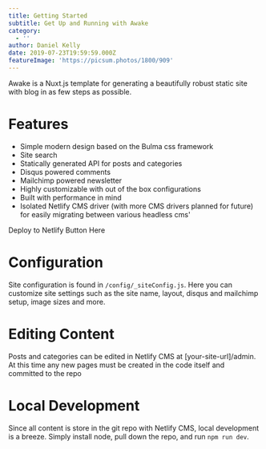 ```yaml
---
title: Getting Started
subtitle: Get Up and Running with Awake
category:
  - ''
author: Daniel Kelly
date: 2019-07-23T19:59:59.000Z
featureImage: 'https://picsum.photos/1800/909'
---
```

Awake is a Nuxt.js template for generating a beautifully robust static site with blog in as few steps as possible. 

# Features

* Simple modern design based on the Bulma css framework
* Site search
* Statically generated API for posts and categories
* Disqus powered comments
* Mailchimp powered newsletter
* Highly customizable with out of the box configurations
* Built with performance in mind
* Isolated Netlify CMS driver (with more CMS drivers planned for future) for easily migrating between various headless cms'

Deploy to Netlify Button Here

# Configuration

Site configuration is found in `/config/_siteConfig.js`. Here you can customize site settings such as the site name, layout, disqus and mailchimp setup, image sizes and more. 

# Editing Content

Posts and categories can be edited in Netlify CMS at \[your-site-url]/admin. At this time any new pages must be created in the code itself and committed to the repo

# Local Development

Since all content is store in the git repo with Netlify CMS, local development is a breeze. Simply install node, pull down the repo, and run `npm run dev`.
